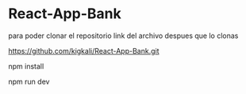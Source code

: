 # React-App-Bank

para poder clonar el repositorio link del archivo despues que lo clonas

https://github.com/kigkali/React-App-Bank.git

npm install 

npm run dev 
